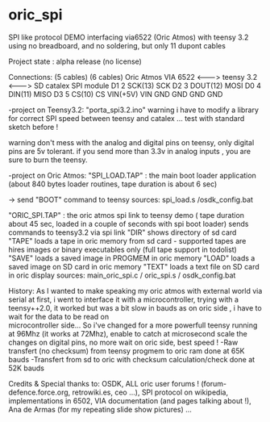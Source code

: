 # oric_spi
SPI like protocol DEMO interfacing via6522 (Oric Atmos) with teensy 3.2 
using no breadboard, and no soldering, but only 11 dupont cables

Project state : alpha release (no license)

Connections:
                 (5 cables)        (6 cables)
Oric Atmos VIA 6522 <---> teensy 3.2 <---> SD catalex SPI module
D1                      2           SCK(13)       SCK
D2                      3           DOUT(12)      MOSI
D0                      4           DIN(11)       MISO
D3                      5           CS(10)        CS
                        VIN(+5V)    VIN
GND                     GND         GND           GND


-project on Teensy3.2:
"porta_spi3.2.ino"
warning i have to modify a library for correct SPI speed between teensy and catalex ...
test with standard sketch before !

warning don't mess with the analog and digital pins on teensy, only digital pins are 5v tolerant. if you send more than 3.3v
in analog inputs , you are sure to burn the teensy.

-project on Oric Atmos:
"SPI_LOAD.TAP" : the main boot loader application 
                 (about 840 bytes loader routines, tape duration is about 6 sec)
     
  -> send "BOOT" command to teensy
  sources: spi_load.s /osdk_config.bat 
  
"ORIC_SPI.TAP" : the oric atmos spi link to teensy demo ( tape duration about 45 sec, loaded in a couple of seconds with spi boot loader)
  sends commands to teensy3.2 via spi link
  "DIR" shows directory of sd card
  "TAPE" loads a tape in oric memory from sd card
    - supported tapes are hires images or binary executables only (full tape support in todolist)
  "SAVE" loads a saved image in PROGMEM in oric memory
  "LOAD" loads a saved image on SD card in oric memory
  "TEXT" loads a text file on SD card in oric display
  sources: main_oric_spi.c / oric_spi.s / osdk_config.bat
     
   
  History:
  As I wanted to make speaking my oric atmos with external world via serial at first, i went to interface it with a microcontroller, 
  trying with a teensy++2.0, it worked but was a bit slow in bauds as on oric side , i have to wait for the data to be read on     
  microcontroller side... So i've changed for a more powerfull teensy running at 96Mhz (it works at 72Mhz), enable to catch at 
  microsecond scale the changes on digital pins, no more wait on oric side, best speed !
    -Raw transfert (no checksum) from teensy progmem to oric ram done at 65K bauds
    -Transfert from sd to oric with checksum calculation/check done at 52K bauds
  
  Credits & Special thanks to:
  OSDK, ALL oric user forums ! (forum-defence.force.org, retrowiki.es, ceo ...), SPI protocol on wikipedia, implementations in 6502,
  VIA documentation (and pages talking about !), Ana de Armas (for my repeating slide show pictures) ...  
  
  
   


